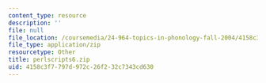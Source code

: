```yaml
---
content_type: resource
description: ''
file: null
file_location: /coursemedia/24-964-topics-in-phonology-fall-2004/4158c3f7797d972c26f232c7343cd630_perlscripts6.zip
file_type: application/zip
resourcetype: Other
title: perlscripts6.zip
uid: 4158c3f7-797d-972c-26f2-32c7343cd630
---
```

